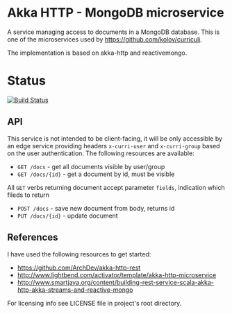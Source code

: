 # Akka HTTP - MongoDB microservice 

A service managing access to documents in a MongoDB database. This is one of the microservices used by
https://github.com/kolov/curriculi.

The implementation is based on akka-http and reactivemongo.
 
# Status

 [![Build Status](https://travis-ci.org/kolov/curri-docs-service.svg?branch=master)](https://travis-ci.org/kolov/curri-docs-service)

 
## API

This service is not intended to be client-facing, it will be only accessible by an edge service 
providing headers `x-curri-user` and `x-curri-group` based on the user authentication. The following resources are 
available:

* `GET /docs` - get all documents visible by user/group
* `GET /docs/{id}` - get a document by id, must be visible 

All `GET` verbs returning document accept parameter `fields`, indication which fileds to return

* `POST /docs` - save new document from body, returns id
* `PUT /docs/{id}` - update document

## References

I have used the following resources to get started:

* https://github.com/ArchDev/akka-http-rest
* http://www.lightbend.com/activator/template/akka-http-microservice
* http://www.smartjava.org/content/building-rest-service-scala-akka-http-akka-streams-and-reactive-mongo

For licensing info see LICENSE file in project's root directory.
